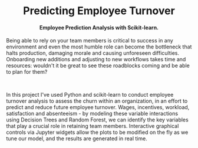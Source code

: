 <h1 align="center">Predicting Employee Turnover</h1>
<h4 align='center'>Employee Prediction Analysis with Scikit-learn.</h4>
<p>Being able to rely on your team members is critical to success in any environment and even the most humble role can become the bottleneck that halts production, damaging morale and causing unforeseen difficulties. Onboarding new additions and adjusting to new workflows takes time and resources: wouldn't it be great to see these roadblocks coming and be able to plan for them?</p>
<br>
<p>In this project I've used Python and scikit-learn to conduct employee turnover analysis to assess the churn within an organization, in an effort to predict and reduce future employee turnover. Wages, incentives, workload, satisfaction and absenteeism - by modeling these variable interactions using Decision Trees and Random Forest, we can identify the key variables that play a crucial role in retaining team members. Interactive graphical controls via Jupyter widgets allow the plots to be modified on the fly as we tune our model, and the results are generated in real time.</p>
